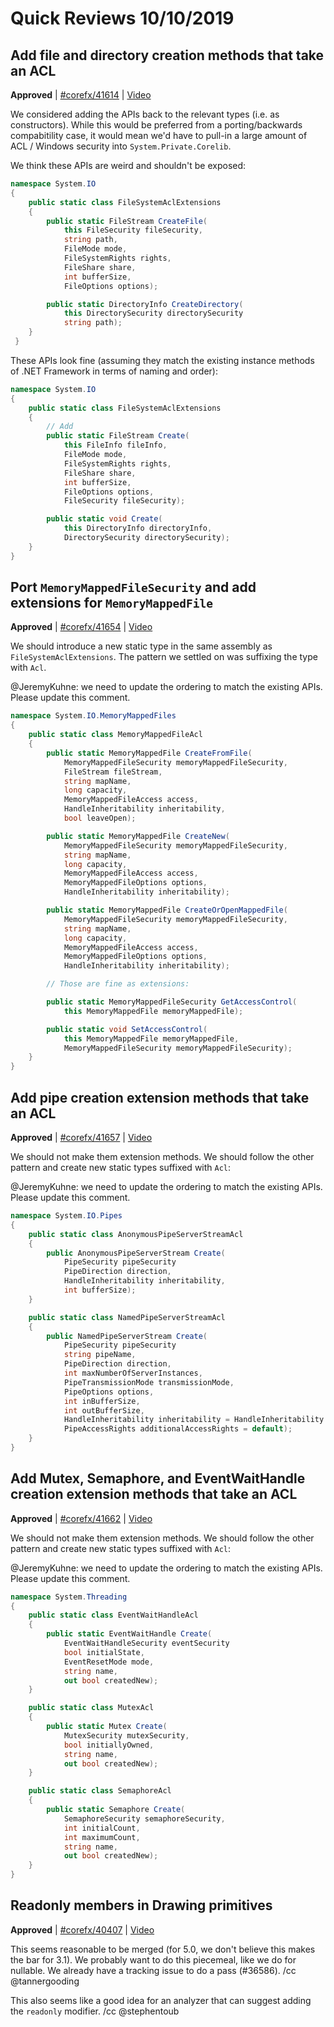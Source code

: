 # Quick Reviews 10/10/2019

## Add file and directory creation methods that take an ACL

**Approved** | [#corefx/41614](https://github.com/dotnet/corefx/issues/41614#issuecomment-540773661) | [Video](https://www.youtube.com/watch?v=7KTxd_41Lus&t=0h0m0s)

We considered adding the APIs back to the relevant types (i.e. as constructors). While this would be preferred from a porting/backwards compabitility case, it would mean we'd have to pull-in a large amount of ACL / Windows security into `System.Private.Corelib`.

We think these APIs are weird and shouldn't be exposed:

```C#
namespace System.IO
{
    public static class FileSystemAclExtensions
    {
        public static FileStream CreateFile(
            this FileSecurity fileSecurity,
            string path,
            FileMode mode,
            FileSystemRights rights,
            FileShare share,
            int bufferSize,
            FileOptions options);

        public static DirectoryInfo CreateDirectory(
            this DirectorySecurity directorySecurity
            string path);
    }
 }
```

These APIs look fine (assuming they match the existing instance methods of .NET Framework in terms of naming and order):

```C#
namespace System.IO
{
    public static class FileSystemAclExtensions
    {
        // Add
        public static FileStream Create(
            this FileInfo fileInfo,
            FileMode mode,
            FileSystemRights rights,
            FileShare share,
            int bufferSize,
            FileOptions options,
            FileSecurity fileSecurity);

        public static void Create(
            this DirectoryInfo directoryInfo,
            DirectorySecurity directorySecurity);
    }
}
```
## Port `MemoryMappedFileSecurity` and add extensions for `MemoryMappedFile`

**Approved** | [#corefx/41654](https://github.com/dotnet/corefx/issues/41654#issuecomment-540781324) | [Video](https://www.youtube.com/watch?v=7KTxd_41Lus&t=0h17m27s)

We should introduce a new static type in the same assembly as `FileSystemAclExtensions`. The pattern we settled on was suffixing the type with `Acl`.

@JeremyKuhne: we need to update the ordering to match the existing APIs. Please update this comment.

```C#
namespace System.IO.MemoryMappedFiles
{
    public static class MemoryMappedFileAcl
    {
        public static MemoryMappedFile CreateFromFile(
            MemoryMappedFileSecurity memoryMappedFileSecurity,
            FileStream fileStream,
            string mapName,
            long capacity,
            MemoryMappedFileAccess access,
            HandleInheritability inheritability,
            bool leaveOpen);

        public static MemoryMappedFile CreateNew(
            MemoryMappedFileSecurity memoryMappedFileSecurity,
            string mapName,
            long capacity,
            MemoryMappedFileAccess access,
            MemoryMappedFileOptions options,
            HandleInheritability inheritability);

        public static MemoryMappedFile CreateOrOpenMappedFile(
            MemoryMappedFileSecurity memoryMappedFileSecurity,
            string mapName,
            long capacity,
            MemoryMappedFileAccess access,
            MemoryMappedFileOptions options,
            HandleInheritability inheritability);

        // Those are fine as extensions:

        public static MemoryMappedFileSecurity GetAccessControl(
            this MemoryMappedFile memoryMappedFile);

        public static void SetAccessControl(
            this MemoryMappedFile memoryMappedFile,
            MemoryMappedFileSecurity memoryMappedFileSecurity);
    }
}
```
## Add pipe creation extension methods that take an ACL

**Approved** | [#corefx/41657](https://github.com/dotnet/corefx/issues/41657#issuecomment-540786760) | [Video](https://www.youtube.com/watch?v=7KTxd_41Lus&t=0h31m52s)

We should not make them extension methods. We should follow the other pattern and create new static types suffixed with `Acl`:

@JeremyKuhne: we need to update the ordering to match the existing APIs. Please update this comment.

```C#
namespace System.IO.Pipes
{
    public static class AnonymousPipeServerStreamAcl
    {
        public AnonymousPipeServerStream Create(
            PipeSecurity pipeSecurity
            PipeDirection direction,
            HandleInheritability inheritability,
            int bufferSize);
    }

    public static class NamedPipeServerStreamAcl
    {
        public NamedPipeServerStream Create(
            PipeSecurity pipeSecurity
            string pipeName,
            PipeDirection direction,
            int maxNumberOfServerInstances,
            PipeTransmissionMode transmissionMode,
            PipeOptions options,
            int inBufferSize,
            int outBufferSize,
            HandleInheritability inheritability = HandleInheritability.None,
            PipeAccessRights additionalAccessRights = default);
    }
}
```
## Add Mutex, Semaphore, and EventWaitHandle creation extension methods that take an ACL

**Approved** | [#corefx/41662](https://github.com/dotnet/corefx/issues/41662#issuecomment-540790209) | [Video](https://www.youtube.com/watch?v=7KTxd_41Lus&t=0h41m46s)

We should not make them extension methods. We should follow the other pattern and create new static types suffixed with `Acl`:

@JeremyKuhne: we need to update the ordering to match the existing APIs. Please update this comment.

```C#
namespace System.Threading
{
    public static class EventWaitHandleAcl
    {   
        public static EventWaitHandle Create(
            EventWaitHandleSecurity eventSecurity
            bool initialState,
            EventResetMode mode,
            string name,
            out bool createdNew);
    }

    public static class MutexAcl
    {   
        public static Mutex Create(
            MutexSecurity mutexSecurity,
            bool initiallyOwned,
            string name,
            out bool createdNew);
    }

    public static class SemaphoreAcl
    {   
        public static Semaphore Create(
            SemaphoreSecurity semaphoreSecurity,
            int initialCount,
            int maximumCount,
            string name,
            out bool createdNew);
    }
}
```
## Readonly members in Drawing primitives 

**Approved** | [#corefx/40407](https://github.com/dotnet/corefx/pull/40407#issuecomment-540800566) | [Video](https://www.youtube.com/watch?v=7KTxd_41Lus&t=0h50m12s)

This seems reasonable to be merged (for 5.0, we don't believe this makes the bar for 3.1). We probably want to do this piecemeal, like we do for nullable. We already have a tracking issue to do a pass (#36586). /cc @tannergooding 

This also seems like a good idea for an analyzer that can suggest adding the `readonly` modifier. /cc @stephentoub 


